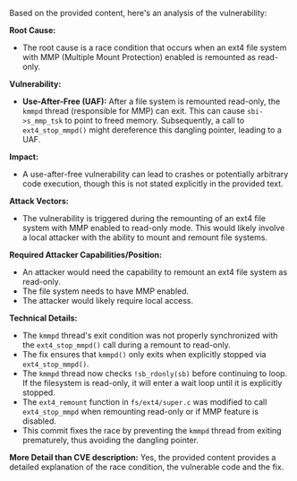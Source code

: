 Based on the provided content, here's an analysis of the vulnerability:

**Root Cause:**
- The root cause is a race condition that occurs when an ext4 file system with MMP (Multiple Mount Protection) enabled is remounted as read-only.

**Vulnerability:**
- **Use-After-Free (UAF):** After a file system is remounted read-only, the `kmmpd` thread (responsible for MMP) can exit. This can cause `sbi->s_mmp_tsk` to point to freed memory. Subsequently, a call to `ext4_stop_mmpd()` might dereference this dangling pointer, leading to a UAF.

**Impact:**
- A use-after-free vulnerability can lead to crashes or potentially arbitrary code execution, though this is not stated explicitly in the provided text.

**Attack Vectors:**
- The vulnerability is triggered during the remounting of an ext4 file system with MMP enabled to read-only mode. This would likely involve a local attacker with the ability to mount and remount file systems.

**Required Attacker Capabilities/Position:**
- An attacker would need the capability to remount an ext4 file system as read-only.
- The file system needs to have MMP enabled.
- The attacker would likely require local access.

**Technical Details:**
- The `kmmpd` thread's exit condition was not properly synchronized with the `ext4_stop_mmpd()` call during a remount to read-only.
- The fix ensures that `kmmpd()` only exits when explicitly stopped via `ext4_stop_mmpd()`.
- The `kmmpd` thread now checks `!sb_rdonly(sb)` before continuing to loop. If the filesystem is read-only, it will enter a wait loop until it is explicitly stopped.
- The `ext4_remount` function in `fs/ext4/super.c` was modified to call `ext4_stop_mmpd` when remounting read-only or if MMP feature is disabled.
- This commit fixes the race by preventing the `kmmpd` thread from exiting prematurely, thus avoiding the dangling pointer.

**More Detail than CVE description:**
Yes, the provided content provides a detailed explanation of the race condition, the vulnerable code and the fix.